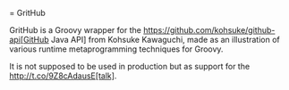 = GritHub

GritHub is a Groovy wrapper for the https://github.com/kohsuke/github-api[GitHub Java API] from Kohsuke Kawaguchi,
made as an illustration of various runtime metaprogramming techniques for Groovy.

It is not supposed to be used in production but as support for the http://t.co/9Z8cAdausE[talk].